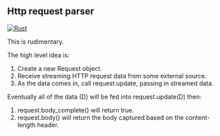 ## Http request parser
[![Rust](https://github.com/4ydx/httplus/actions/workflows/rust.yml/badge.svg?branch=master)](https://github.com/4ydx/httplus/actions/workflows/rust.yml)

This is rudimentary.

The high level idea is:

1. Create a new Request object.
2. Receive streaming HTTP request data from some external source.
3. As the data comes in, call request.update, passing in streamed data.

Eventually all of the data (D) will be fed into request.update(D) then:

1. request.body_complete() will return true.
2. request.body() will return the body captured based on the content-length header.
